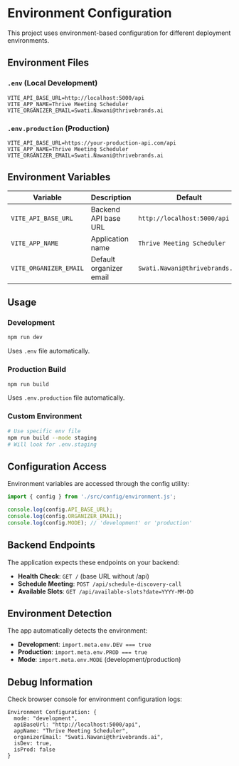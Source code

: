 # Environment Configuration

This project uses environment-based configuration for different deployment environments.

## Environment Files

### `.env` (Local Development)
```env
VITE_API_BASE_URL=http://localhost:5000/api
VITE_APP_NAME=Thrive Meeting Scheduler
VITE_ORGANIZER_EMAIL=Swati.Nawani@thrivebrands.ai
```

### `.env.production` (Production)
```env
VITE_API_BASE_URL=https://your-production-api.com/api
VITE_APP_NAME=Thrive Meeting Scheduler
VITE_ORGANIZER_EMAIL=Swati.Nawani@thrivebrands.ai
```

## Environment Variables

| Variable | Description | Default |
|----------|-------------|---------|
| `VITE_API_BASE_URL` | Backend API base URL | `http://localhost:5000/api` |
| `VITE_APP_NAME` | Application name | `Thrive Meeting Scheduler` |
| `VITE_ORGANIZER_EMAIL` | Default organizer email | `Swati.Nawani@thrivebrands.ai` |

## Usage

### Development
```bash
npm run dev
```
Uses `.env` file automatically.

### Production Build
```bash
npm run build
```
Uses `.env.production` file automatically.

### Custom Environment
```bash
# Use specific env file
npm run build --mode staging
# Will look for .env.staging
```

## Configuration Access

Environment variables are accessed through the config utility:

```javascript
import { config } from './src/config/environment.js';

console.log(config.API_BASE_URL);
console.log(config.ORGANIZER_EMAIL);
console.log(config.MODE); // 'development' or 'production'
```

## Backend Endpoints

The application expects these endpoints on your backend:

- **Health Check**: `GET /` (base URL without /api)
- **Schedule Meeting**: `POST /api/schedule-discovery-call`
- **Available Slots**: `GET /api/available-slots?date=YYYY-MM-DD`

## Environment Detection

The app automatically detects the environment:
- **Development**: `import.meta.env.DEV === true`
- **Production**: `import.meta.env.PROD === true`
- **Mode**: `import.meta.env.MODE` (development/production)

## Debug Information

Check browser console for environment configuration logs:
```
Environment Configuration: {
  mode: "development",
  apiBaseUrl: "http://localhost:5000/api",
  appName: "Thrive Meeting Scheduler",
  organizerEmail: "Swati.Nawani@thrivebrands.ai",
  isDev: true,
  isProd: false
}
```